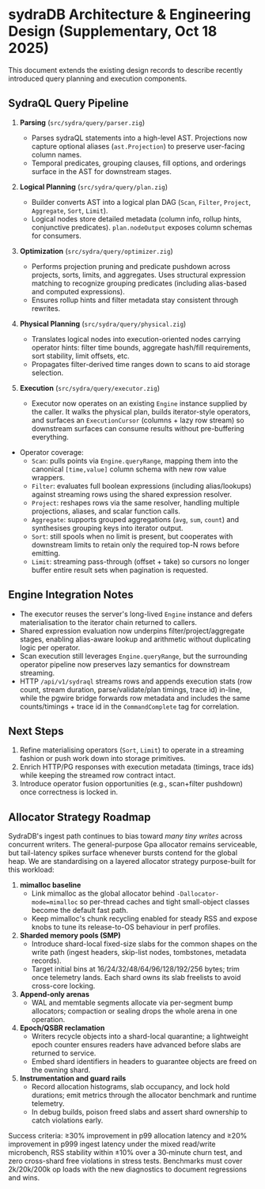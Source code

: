 # sydraDB Architecture & Engineering Design (Supplementary, Oct 18 2025)

This document extends the existing design records to describe recently introduced
query planning and execution components.

## SydraQL Query Pipeline

1. **Parsing** (`src/sydra/query/parser.zig`)
   - Parses sydraQL statements into a high-level AST. Projections now capture
     optional aliases (`ast.Projection`) to preserve user-facing column names.
   - Temporal predicates, grouping clauses, fill options, and orderings surface
     in the AST for downstream stages.

2. **Logical Planning** (`src/sydra/query/plan.zig`)
   - Builder converts AST into a logical plan DAG (`Scan`, `Filter`, `Project`,
     `Aggregate`, `Sort`, `Limit`).
   - Logical nodes store detailed metadata (column info, rollup hints,
     conjunctive predicates). `plan.nodeOutput` exposes column schemas for
     consumers.

3. **Optimization** (`src/sydra/query/optimizer.zig`)
   - Performs projection pruning and predicate pushdown across projects, sorts,
     limits, and aggregates. Uses structural expression matching to recognize
     grouping predicates (including alias-based and computed expressions).
   - Ensures rollup hints and filter metadata stay consistent through rewrites.

4. **Physical Planning** (`src/sydra/query/physical.zig`)
   - Translates logical nodes into execution-oriented nodes carrying operator
     hints: filter time bounds, aggregate hash/fill requirements, sort
     stability, limit offsets, etc.
   - Propagates filter-derived time ranges down to scans to aid storage
     selection.

5. **Execution** (`src/sydra/query/executor.zig`)
   - Executor now operates on an existing `Engine` instance supplied by the
     caller. It walks the physical plan, builds iterator-style operators, and
     surfaces an `ExecutionCursor` (columns + lazy row stream) so downstream
     surfaces can consume results without pre-buffering everything.
- Operator coverage:
  * `Scan`: pulls points via `Engine.queryRange`, mapping them into the
    canonical `[time,value]` column schema with new row value wrappers.
  * `Filter`: evaluates full boolean expressions (including alias/lookups)
    against streaming rows using the shared expression resolver.
  * `Project`: reshapes rows via the same resolver, handling multiple
    projections, aliases, and scalar function calls.
  * `Aggregate`: supports grouped aggregations (`avg`, `sum`, `count`) and
    synthesises grouping keys into iterator output.
  * `Sort`: still spools when no limit is present, but cooperates with
    downstream limits to retain only the required top-N rows before emitting.
  * `Limit`: streaming pass-through (offset + take) so cursors no longer buffer
    entire result sets when pagination is requested.

## Engine Integration Notes

- The executor reuses the server's long-lived `Engine` instance and defers
  materialisation to the iterator chain returned to callers.
- Shared expression evaluation now underpins filter/project/aggregate stages,
  enabling alias-aware lookup and arithmetic without duplicating logic per
  operator.
- Scan execution still leverages `Engine.queryRange`, but the surrounding
  operator pipeline now preserves lazy semantics for downstream streaming.
- HTTP `/api/v1/sydraql` streams rows and appends execution stats (row count,
  stream duration, parse/validate/plan timings, trace id) in-line, while the
  pgwire bridge forwards row metadata and includes the same counts/timings +
  trace id in the `CommandComplete` tag for correlation.

## Next Steps

1. Refine materialising operators (`Sort`, `Limit`) to operate in a streaming
   fashion or push work down into storage primitives.
2. Enrich HTTP/PG responses with execution metadata (timings, trace ids) while
   keeping the streamed row contract intact.
3. Introduce operator fusion opportunities (e.g., scan+filter pushdown) once
   correctness is locked in.

## Allocator Strategy Roadmap

SydraDB's ingest path continues to bias toward *many tiny writes* across
concurrent writers. The general-purpose Gpa allocator remains serviceable, but
tail-latency spikes surface whenever bursts contend for the global heap. We are
standardising on a layered allocator strategy purpose-built for this workload:

1. **mimalloc baseline**
   - Link mimalloc as the global allocator behind `-Dallocator-mode=mimalloc` so
     per-thread caches and tight small-object classes become the default fast
     path.
   - Keep mimalloc's chunk recycling enabled for steady RSS and expose knobs to
     tune its release-to-OS behaviour in perf profiles.
2. **Sharded memory pools (SMP)**
   - Introduce shard-local fixed-size slabs for the common shapes on the write
     path (ingest headers, skip-list nodes, tombstones, metadata records).
   - Target initial bins at 16/24/32/48/64/96/128/192/256 bytes; trim once
     telemetry lands. Each shard owns its slab freelists to avoid cross-core
     locking.
3. **Append-only arenas**
   - WAL and memtable segments allocate via per-segment bump allocators;
     compaction or sealing drops the whole arena in one operation.
4. **Epoch/QSBR reclamation**
   - Writers recycle objects into a shard-local quarantine; a lightweight epoch
     counter ensures readers have advanced before slabs are returned to service.
   - Embed shard identifiers in headers to guarantee objects are freed on the
     owning shard.
5. **Instrumentation and guard rails**
   - Record allocation histograms, slab occupancy, and lock hold durations; emit
     metrics through the allocator benchmark and runtime telemetry.
   - In debug builds, poison freed slabs and assert shard ownership to catch
     violations early.

Success criteria: ≥30% improvement in p99 allocation latency and ≥20%
improvement in p999 ingest latency under the mixed read/write microbench, RSS
stability within ±10% over a 30‑minute churn test, and zero cross-shard free
violations in stress tests. Benchmarks must cover 2k/20k/200k op loads with the
new diagnostics to document regressions and wins.
